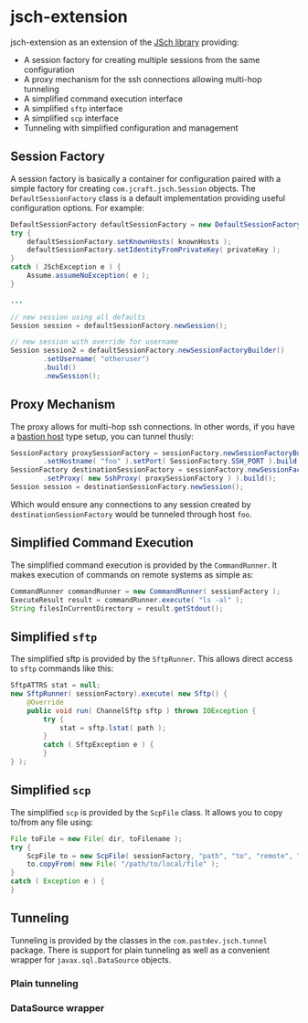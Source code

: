 jsch-extension
==============
jsch-extension as an extension of the [JSch library](http://www.jcraft.com/jsch/) providing:
* A session factory for creating multiple sessions from the same configuration
* A proxy mechanism for the ssh connections allowing multi-hop tunneling
* A simplified command execution interface
* A simplified `sftp` interface
* A simplified `scp` interface
* Tunneling with simplified configuration and management

## Session Factory
A session factory is basically a container for configuration paired with a simple factory for creating `com.jcraft.jsch.Session` objects.  The `DefaultSessionFactory` class is a default implementation providing useful configuration options.  For example:

```java
DefaultSessionFactory defaultSessionFactory = new DefaultSessionFactory( username, hostname, port );
try {
    defaultSessionFactory.setKnownHosts( knownHosts );
    defaultSessionFactory.setIdentityFromPrivateKey( privateKey );
}
catch ( JSchException e ) {
    Assume.assumeNoException( e );
}

...

// new session using all defaults
Session session = defaultSessionFactory.newSession();

// new session with override for username
Session session2 = defaultSessionFactory.newSessionFactoryBuilder()
        .setUsername( "otheruser")
        .build()
        .newSession();
```

## Proxy Mechanism
The proxy allows for multi-hop ssh connections.  In other words, if you have a [bastion host](https://en.wikipedia.org/wiki/Bastion_host) type setup, you can tunnel thusly:


```java
SessionFactory proxySessionFactory = sessionFactory.newSessionFactoryBuilder()
        .setHostname( "foo" ).setPort( SessionFactory.SSH_PORT ).build();
SessionFactory destinationSessionFactory = sessionFactory.newSessionFactoryBuilder()
        .setProxy( new SshProxy( proxySessionFactory ) ).build();
Session session = destinationSessionFactory.newSession();
```

Which would ensure any connections to any session created by `destinationSessionFactory` would be tunneled through host `foo`.

## Simplified Command Execution
The simplified command execution is provided by the `CommandRunner`.  It makes execution of commands on remote systems as simple as:

```java
CommandRunner commandRunner = new CommandRunner( sessionFactory );
ExecuteResult result = commandRunner.execute( "ls -al" );
String filesInCurrentDirectory = result.getStdout();
```

## Simplified `sftp`
The simplified sftp is provided by the `SftpRunner`.  This allows direct access to `sftp` commands like this:

```java
SftpATTRS stat = null;
new SftpRunner( sessionFactory).execute( new Sftp() {
    @Override
    public void run( ChannelSftp sftp ) throws IOException {
        try {
            stat = sftp.lstat( path );
        }
        catch ( SftpException e ) {
        }
} );
```

## Simplified `scp`
The simplified `scp` is provided by the `ScpFile` class.  It allows you to copy to/from any file using:

```java
File toFile = new File( dir, toFilename );
try {
    ScpFile to = new ScpFile( sessionFactory, "path", "to", "remote", "file" );
    to.copyFrom( new File( "/path/to/local/file" );
}
catch ( Exception e ) {
}
```

## Tunneling
Tunneling is provided by the classes in the `com.pastdev.jsch.tunnel` package.  There is support for plain tunneling as well as a convenient wrapper for `javax.sql.DataSource` objects.

### Plain tunneling


### DataSource wrapper